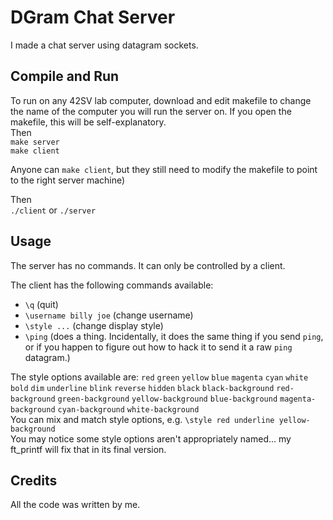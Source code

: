 # DGram Chat Server

I made a chat server using datagram sockets.  

## Compile and Run

To run on any 42SV lab computer, download and edit makefile to change the name of the computer you will run the server on. If you open the makefile, this will be self-explanatory.  
Then   
`make server`   
`make client`  
  
Anyone can `make client`, but they still need to modify the makefile to point to the right server machine)  

Then  
`./client` or `./server`  

## Usage

The server has no commands. It can only be controlled by a client.  

The client has the following commands available:  
 - `\q`                      (quit)
 - `\username billy joe`     (change username)
 - `\style ...`              (change display style)
 - `\ping`                   (does a thing. Incidentally, it does the same thing if you send `ping`, or if you happen to figure out how to hack it to send it a raw `ping` datagram.)

 The style options available are: `red` `green` `yellow` `blue` `magenta` `cyan` `white` `bold` `dim` `underline` `blink` `reverse` `hidden` `black` `black-background` `red-background` `green-background` `yellow-background` `blue-background` `magenta-background` `cyan-background` `white-background`  
 You can mix and match style options, e.g. `\style red underline yellow-background`    
 You may notice some style options aren't appropriately named...  my ft_printf will fix that in its final version.

## Credits

All the code was written by me.
